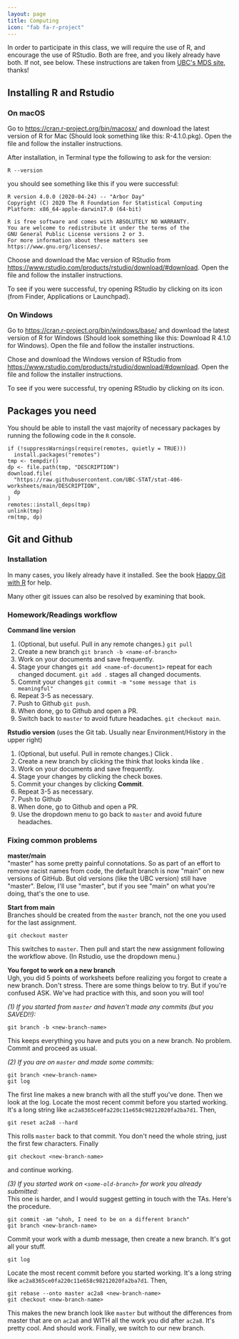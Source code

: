 ```yaml
---
layout: page
title: Computing
icon: "fab fa-r-project"
---
```


In order to participate in this class, we will require the use of R, and encourage
the use of RStudio. Both are free, and you likely already have both. If not, see below.
These instructions are taken from [UBC's MDS site](https://ubc-mds.github.io/resources_pages/installation_instructions/), thanks!

## Installing R and Rstudio

### On macOS

Go to <https://cran.r-project.org/bin/macosx/> and download the latest version of R for Mac (Should look something like this: R-4.1.0.pkg). Open the file and follow the installer instructions.

After installation, in Terminal type the following to ask for the version:
```
R --version
```

you should see something like this if you were successful:
```
R version 4.0.0 (2020-04-24) -- "Arbor Day"
Copyright (C) 2020 The R Foundation for Statistical Computing
Platform: x86_64-apple-darwin17.0 (64-bit)

R is free software and comes with ABSOLUTELY NO WARRANTY.
You are welcome to redistribute it under the terms of the
GNU General Public License versions 2 or 3.
For more information about these matters see
https://www.gnu.org/licenses/.
```

Choose and download the Mac version of RStudio from <https://www.rstudio.com/products/rstudio/download/#download>. Open the file and follow the installer instructions.

To see if you were successful, try opening RStudio by clicking on its icon (from Finder, Applications or Launchpad).

### On Windows

Go to <https://cran.r-project.org/bin/windows/base/> and download the latest version of R for Windows (Should look something like this: Download R 4.1.0 for Windows). Open the file and follow the installer instructions.

Chose and download the Windows version of RStudio from <https://www.rstudio.com/products/rstudio/download/#download>. Open the file and follow the installer instructions.

To see if you were successful, try opening RStudio by clicking on its icon. 

## Packages you need

You should be able to install the vast majority of necessary packages by running
the following code in the `R` console.

```
if (!suppressWarnings(require(remotes, quietly = TRUE)))
  install.packages("remotes")
tmp <- tempdir()
dp <- file.path(tmp, "DESCRIPTION")
download.file(
  "https://raw.githubusercontent.com/UBC-STAT/stat-406-worksheets/main/DESCRIPTION",
  dp
)
remotes::install_deps(tmp)
unlink(tmp)
rm(tmp, dp)
```


## Git and Github

### Installation

In many cases, you likely already have it installed. See the book [Happy Git with R](https://happygitwithr.com/install-git.html) for help.

Many other git issues can also be resolved by examining that book. 

### Homework/Readings workflow

**Command line version**  
1. (Optional, but useful. Pull in any remote changes.) `git pull`
1. Create a new branch `git branch -b <name-of-branch>`
1. Work on your documents and save frequently.
1. Stage your changes `git add <name-of-document1>` repeat for each changed document. `git add .` stages all changed documents.
1. Commit your changes `git commit -m "some message that is meaningful"` 
1. Repeat 3-5 as necessary.
1. Push to Github `git push`.
1. When done, go to Github and open a PR.
1. Switch back to `master` to avoid future headaches. `git checkout main`.

**Rstudio version** (uses the Git tab. Usually near Environment/History in the upper right)  
1. (Optional, but useful. Pull in remote changes.) Click <i class="fas fa-arrow-down" style="color:blue"></i>.
1. Create a new branch by clicking the think that looks kinda like <i class="fas fa-code-branch" style="color:purple"></i>.
1. Work on your documents and save frequently.
1. Stage your changes by clicking the check boxes.
1. Commit your changes by clicking **Commit**. 
1. Repeat 3-5 as necessary.
1. Push to Github <i class="fas fa-arrow-up" style="color:green"></i>
1. When done, go to Github and open a PR.
1. Use the dropdown menu to go back to `master` and avoid future headaches.

### Fixing common problems

**master/main**  
"master" has some pretty painful connotations. So as part of an effort to remove racist names from code, the default branch is now "main" on new versions of GitHub. But old versions (like the UBC version) still have "master". Below, I'll use "master", but if you see "main" on what you're doing, that's the one to use.


**Start from main**  
Branches should be created from the `master` branch, not the one you used for the last assignment.  
```
git checkout master
```
This switches to `master`. Then pull and start the new assignment following the workflow above. (In Rstudio, use the dropdown menu.)

**You forgot to work on a new branch**  
Ugh, you did 5 points of worksheets before realizing you forgot to create a new branch. Don't stress. There are some things below to try. But if you're confused ASK. We've had practice with this, and soon you will too!  

_(1) If you started from `master` and haven't made any commits (but you SAVED!!):_  
```
git branch -b <new-branch-name>
```
This keeps everything you have and puts you on a new branch. No problem. Commit and proceed as usual.

_(2) If you are on `master` and made some commits:_
```
git branch <new-branch-name>
git log
```
The first line makes a new branch with all the stuff you've done. Then we look at the log. Locate the most recent commit before you started working. It's a long string like
`ac2a8365ce0fa220c11e658c98212020fa2ba7d1`. Then,
```
git reset ac2a8 --hard
```
This rolls `master` back to that commit. You don't need the whole string, just the first few characters. Finally
```
git checkout <new-branch-name>
```
and continue working.

_(3) If you started work on `<some-old-branch>` for work you already submitted:_  
This one is harder, and I would suggest getting in touch with the TAs. Here's the procedure.
```
git commit -am "uhoh, I need to be on a different branch"
git branch <new-branch-name>
```
Commit your work with a dumb message, then create a new branch. It's got all your stuff.
```
git log
```
Locate the most recent commit before you started working. It's a long string like `ac2a8365ce0fa220c11e658c98212020fa2ba7d1`. Then,
```
git rebase --onto master ac2a8 <new-branch-name>
git checkout <new-branch-name>
```
This makes the new branch look like `master` but without the differences from master that are on `ac2a8` and WITH all the work you did after `ac2a8`. It's pretty cool. And should work. Finally, we switch to our new branch.
